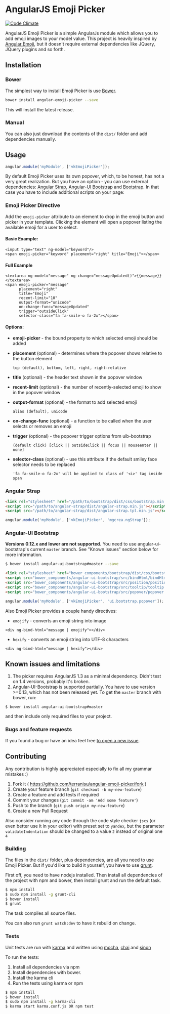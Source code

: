 AngularJS Emoji Picker
======================

[![Code Climate](https://codeclimate.com/github/terranisu/angular-emoji-picker/badges/gpa.svg)](https://codeclimate.com/github/terranisu/angular-emoji-picker)

AngularJS Emoji Picker is a simple AngularJs module which allows you to add emoji images to your model value. This project is heavily inspired by
[Angular Emoji](https://github.com/Coraza/angular-emoji-popup/), but it doesn't require external dependencies like JQuery, JQuery plugins and so forth.

Installation
------------

### Bower
The simplest way to install Emoji Picker is use [Bower](http://bower.io/).

```bash
bower install angular-emoji-picker --save
```

This will install the latest release.

### Manual
You can also just download the contents of the `dist/` folder and add dependencies manually.

Usage
-----
```javascript
angular.module('myModule', ['vkEmojiPicker']);
```
By default Emoji Picker uses its own popover, which, to be honest, has not a very great realization. But you have an option - you can use
external dependencies: [Angular Strap](https://github.com/mgcrea/angular-strap), [Angular-UI Bootstrap](https://github.com/angular-ui/bootstrap)
and [Bootstrap](https://github.com/twbs/bootstrap). In that case you have to include additional scripts on your page:

### Emoji Picker Directive
Add the `emoji-picker` attribute to an element to drop in the emoji button and picker in your template. Clicking the element will open a popover listing the available emoji for a user to select.

#### Basic Example:
```
<input type="text" ng-model="keyword"/>
<span emoji-picker="keyword" placement="right" title="Emoji"></span>
```

#### Full Example
```
<textarea ng-model="message" ng-change="messageUpdated()">{{message}}</textarea>
<span emoji-picker="message"
      placement="right"
      title="Emoji"
      recent-limit="10"
      output-format="unicode"
      on-change-func="messageUpdated"
      trigger="outsideClick"
      selector-class="fa fa-smile-o fa-2x"></span>
```

#### Options:
* **emoji-picker** - the bound property to which selected emoji should be added

* **placement** (optional) - determines where the popover shows relative to the button element

  `top (default), bottom, left, right, right-relative`
* **title** (optional) - the header text shown in the popover window

* **recent-limit** (optional) - the number of recently-selected emoji to show in the popover window

* **output-format** (optional) - the format to add selected emoji

  `alias (default), unicode`

* **on-change-func** (optional) - a function to be called when the user selects or removes an emoji

* **trigger** (optional) - the popover trigger options from uib-bootstrap

  `(default click) [click || outsideClick || focus || mouseenter || none]`

* **selector-class** (optional) - use this attribute if the default smiley face selector needs to be replaced

  `'fa fa-smile-o fa-2x' will be applied to class of '<i>' tag inside span`

### Angular Strap
```html
<link rel="stylesheet" href="/path/to/bootstrap/dist/css/bootstrap.min.css">
<script src="/path/to/angular-strap/dist/angular-strap.min.js"></script>
<script src="/path/to/angular-strap/dist/angular-strap.tpl.min.js"></script>
```

```javascript
angular.module('myModule', ['vkEmojiPicker', 'mgcrea.ngStrap']);
```

### Angular-UI Bootstrap
**Versions 0.12.x and lower are not supported.** You need to use angular-ui-bootstrap's current `master` branch. See "Known issues" section below for more information.

```bash
$ bower install angular-ui-bootstrap#master --save
```

```html
<link rel="stylesheet" href="bower_components/bootstrap/dist/css/bootstrap.min.css">
<script src="bower_components/angular-ui-bootstrap/src/bindHtml/bindHtml.js"></script>
<script src="bower_components/angular-ui-bootstrap/src/position/position.js"></script>
<script src="bower_components/angular-ui-bootstrap/src/tooltip/tooltip.js"></script>
<script src="bower_components/angular-ui-bootstrap/src/popover/popover.js"></script>
```

```javascript
angular.module('myModule', ['vkEmojiPicker', 'ui.bootstrap.popover']);
```

Also Emoji Picker provides a couple handy directives:

* `emojify` - converts an emoji string into image

`<div ng-bind-html="message | emojify"></div>`

* `hexify` - converts an emoji string into UTF-8 characters

`<div ng-bind-html="message | hexify"></div>`


## Known issues and limitations

1. The picker requires AngularJS 1.3 as a minimal dependency. Didn't test on 1.4 versions, probably it's broken.
2. Angular-UI-Bootstrap is supported partially.
You have to use version >=0.13, which has not been released yet. To get the `master` branch with bower, run:
```
$ bower install angular-ui-bootstrap#master
```
and then include only required files to your project.

### Bugs and feature requests
If you found a bug or have an idea feel free [to open a new issue](https://github.com/terranisu/angular-emoji-picker/issues/new).

Contributing
------------
Any contribution is highly appreciated especially to fix all my grammar mistakes :)

1. Fork it ( https://github.com/terranisu/angular-emoji-picker/fork )
2. Create your feature branch (`git checkout -b my-new-feature`)
3. Create a feature and add tests if required
4. Commit your changes (`git commit -am 'Add some feature'`)
5. Push to the branch (`git push origin my-new-feature`)
6. Create a new Pull Request

Also consider running any code through the code style checker `jscs` (or even better use it in your editor) with preset set to `yandex`,
but the parameter `validateIndentation` should be changed to a value `2` instead of original one `4`

### Building
The files in the `dist/` folder, plus dependencies, are all you need to use Emoji Picker. But if
you'd like to build it yourself, you have to use [grunt](http://gruntjs.com/).

First off, you need to have nodejs installed. Then install all dependencies of the
project with npm and bower, then install grunt and run the default task.

```bash
$ npm install
$ sudo npm install -g grunt-cli
$ bower install
$ grunt
```

The task compiles all source files.

You can also run `grunt watch:dev` to have it rebuild on change.

### Tests
Unit tests are run with [karma](http://karma-runner.github.io) and written using
[mocha](http://visionmedia.github.io/mocha/), [chai](http://chaijs.com/) and
[sinon](http://sinonjs.org/)

To run the tests:

1. Install all dependencies via npm
2. Install dependencies with bower.
3. Install the karma cli
4. Run the tests using karma or npm

```bash
$ npm install
$ bower install
$ sudo npm install -g karma-cli
$ karma start karma.conf.js OR npm test
```
